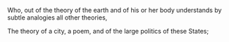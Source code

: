 Who, out of the theory of the earth and of his or her body understands by
subtle analogies all other theories,

The theory of a city, a poem, and of the large politics of these States;